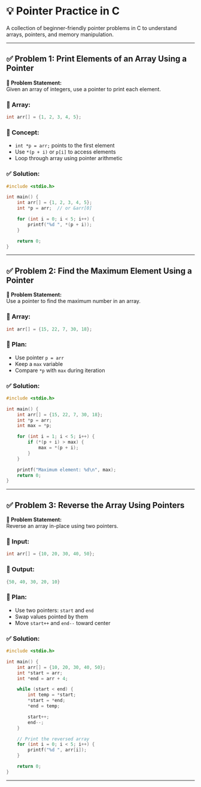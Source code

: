 # 💡 Pointer Practice in C

A collection of beginner-friendly pointer problems in C to understand arrays, pointers, and memory manipulation.

---

## ✅ Problem 1: Print Elements of an Array Using a Pointer

**📝 Problem Statement:**  
Given an array of integers, use a pointer to print each element.

### 🔹 Array:
```c
int arr[] = {1, 2, 3, 4, 5};
```

### 🧠 Concept:
- `int *p = arr;` points to the first element
- Use `*(p + i)` or `p[i]` to access elements
- Loop through array using pointer arithmetic

### ✅ Solution:
```c
#include <stdio.h>

int main() {
    int arr[] = {1, 2, 3, 4, 5};
    int *p = arr;  // or &arr[0]

    for (int i = 0; i < 5; i++) {
        printf("%d ", *(p + i));
    }

    return 0;
}
```

---

## ✅ Problem 2: Find the Maximum Element Using a Pointer

**📝 Problem Statement:**  
Use a pointer to find the maximum number in an array.

### 🔹 Array:
```c
int arr[] = {15, 22, 7, 30, 18};
```

### 🧠 Plan:
- Use pointer `p = arr`
- Keep a `max` variable
- Compare `*p` with `max` during iteration

### ✅ Solution:
```c
#include <stdio.h>

int main() {
    int arr[] = {15, 22, 7, 30, 18};
    int *p = arr;
    int max = *p;

    for (int i = 1; i < 5; i++) {
        if (*(p + i) > max) {
            max = *(p + i);
        }
    }

    printf("Maximum element: %d\n", max);
    return 0;
}
```

---

## ✅ Problem 3: Reverse the Array Using Pointers

**📝 Problem Statement:**  
Reverse an array in-place using two pointers.

### 🔹 Input:
```c
int arr[] = {10, 20, 30, 40, 50};
```

### 🔹 Output:
```c
{50, 40, 30, 20, 10}
```

### 🧠 Plan:
- Use two pointers: `start` and `end`
- Swap values pointed by them
- Move `start++` and `end--` toward center

### ✅ Solution:
```c
#include <stdio.h>

int main() {
    int arr[] = {10, 20, 30, 40, 50};
    int *start = arr;
    int *end = arr + 4; 

    while (start < end) {
        int temp = *start;
        *start = *end;
        *end = temp;

        start++;
        end--;
    }

    // Print the reversed array
    for (int i = 0; i < 5; i++) {
        printf("%d ", arr[i]);
    }

    return 0;
}
```

---
